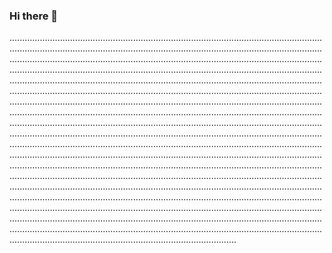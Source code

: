 ### Hi there 👋

..............................................................................................................................................................................................................................................................................................................................................................................................................................................................................................................................................................................................................................................................................................................................................................................................................................................................................................................................................................................................................................................................................................................................................................................................................................................................................................................................................................................................................................................................................................................................................................................................................................................................................................................................................................................................................................................................................................................................................................................................................................................................................................................................................................................................................................................................................................................................................................................................................................................................................................................................................